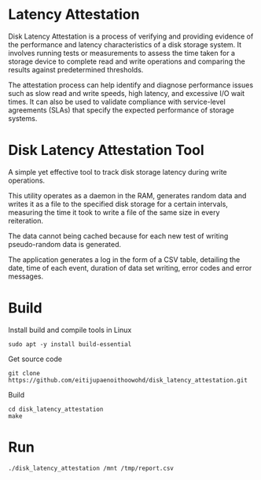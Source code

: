 # Latency Attestation

Disk Latency Attestation is a process of verifying and providing evidence of the performance and latency characteristics of a disk storage system. It involves running tests or measurements to assess the time taken for a storage device to complete read and write operations and comparing the results against predetermined thresholds.

The attestation process can help identify and diagnose performance issues such as slow read and write speeds, high latency, and excessive I/O wait times. It can also be used to validate compliance with service-level agreements (SLAs) that specify the expected performance of storage systems.

# Disk Latency Attestation Tool

A simple yet effective tool to track disk storage latency during write operations.

This utility operates as a daemon in the RAM, generates random data and writes it as a file to the specified disk storage for a certain intervals, measuring the time it took to write a file of the same size in every reiteration.

The data cannot being cached because for each new test of writing pseudo-random data is generated.

The application generates a log in the form of a CSV table, detailing the date, time of each event, duration of data set writing, error codes and error messages.

# Build

Install build and compile tools in Linux
```
sudo apt -y install build-essential
```

Get source code
```
git clone https://github.com/eitijupaenoithoowohd/disk_latency_attestation.git
```

Build
```
cd disk_latency_attestation
make
```

# Run
```
./disk_latency_attestation /mnt /tmp/report.csv
```
